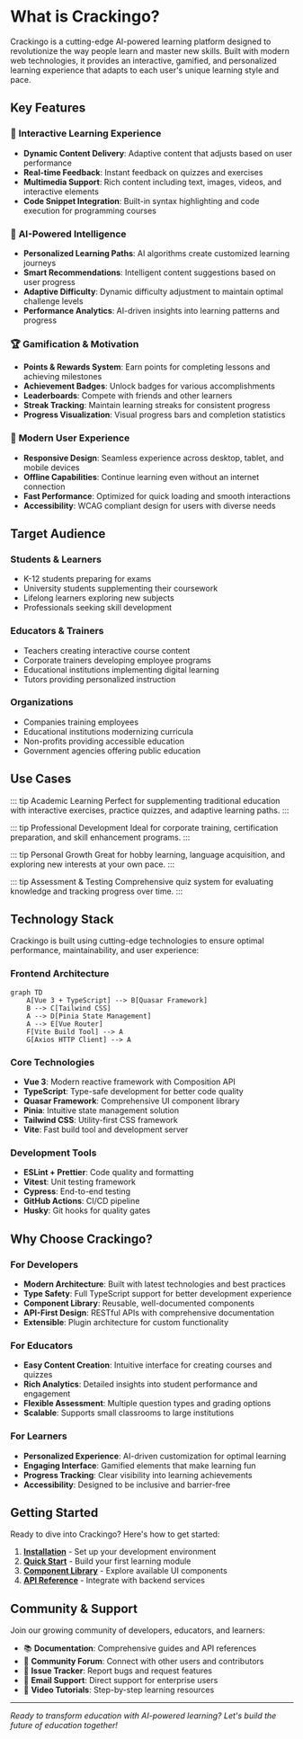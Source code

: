 # What is Crackingo?

Crackingo is a cutting-edge AI-powered learning platform designed to revolutionize the way people learn and master new skills. Built with modern web technologies, it provides an interactive, gamified, and personalized learning experience that adapts to each user's unique learning style and pace.

## Key Features

### 🎯 **Interactive Learning Experience**
- **Dynamic Content Delivery**: Adaptive content that adjusts based on user performance
- **Real-time Feedback**: Instant feedback on quizzes and exercises
- **Multimedia Support**: Rich content including text, images, videos, and interactive elements
- **Code Snippet Integration**: Built-in syntax highlighting and code execution for programming courses

### 🤖 **AI-Powered Intelligence**
- **Personalized Learning Paths**: AI algorithms create customized learning journeys
- **Smart Recommendations**: Intelligent content suggestions based on user progress
- **Adaptive Difficulty**: Dynamic difficulty adjustment to maintain optimal challenge levels
- **Performance Analytics**: AI-driven insights into learning patterns and progress

### 🏆 **Gamification & Motivation**
- **Points & Rewards System**: Earn points for completing lessons and achieving milestones
- **Achievement Badges**: Unlock badges for various accomplishments
- **Leaderboards**: Compete with friends and other learners
- **Streak Tracking**: Maintain learning streaks for consistent progress
- **Progress Visualization**: Visual progress bars and completion statistics

### 📱 **Modern User Experience**
- **Responsive Design**: Seamless experience across desktop, tablet, and mobile devices
- **Offline Capabilities**: Continue learning even without an internet connection
- **Fast Performance**: Optimized for quick loading and smooth interactions
- **Accessibility**: WCAG compliant design for users with diverse needs

## Target Audience

### Students & Learners
- K-12 students preparing for exams
- University students supplementing their coursework
- Lifelong learners exploring new subjects
- Professionals seeking skill development

### Educators & Trainers
- Teachers creating interactive course content
- Corporate trainers developing employee programs
- Educational institutions implementing digital learning
- Tutors providing personalized instruction

### Organizations
- Companies training employees
- Educational institutions modernizing curricula
- Non-profits providing accessible education
- Government agencies offering public education

## Use Cases

::: tip Academic Learning
Perfect for supplementing traditional education with interactive exercises, practice quizzes, and adaptive learning paths.
:::

::: tip Professional Development
Ideal for corporate training, certification preparation, and skill enhancement programs.
:::

::: tip Personal Growth
Great for hobby learning, language acquisition, and exploring new interests at your own pace.
:::

::: tip Assessment & Testing
Comprehensive quiz system for evaluating knowledge and tracking progress over time.
:::

## Technology Stack

Crackingo is built using cutting-edge technologies to ensure optimal performance, maintainability, and user experience:

### Frontend Architecture
```mermaid
graph TD
    A[Vue 3 + TypeScript] --> B[Quasar Framework]
    B --> C[Tailwind CSS]
    A --> D[Pinia State Management]
    A --> E[Vue Router]
    F[Vite Build Tool] --> A
    G[Axios HTTP Client] --> A
```

### Core Technologies
- **Vue 3**: Modern reactive framework with Composition API
- **TypeScript**: Type-safe development for better code quality
- **Quasar Framework**: Comprehensive UI component library
- **Pinia**: Intuitive state management solution
- **Tailwind CSS**: Utility-first CSS framework
- **Vite**: Fast build tool and development server

### Development Tools
- **ESLint + Prettier**: Code quality and formatting
- **Vitest**: Unit testing framework
- **Cypress**: End-to-end testing
- **GitHub Actions**: CI/CD pipeline
- **Husky**: Git hooks for quality gates

## Why Choose Crackingo?

### For Developers
- **Modern Architecture**: Built with latest technologies and best practices
- **Type Safety**: Full TypeScript support for better development experience
- **Component Library**: Reusable, well-documented components
- **API-First Design**: RESTful APIs with comprehensive documentation
- **Extensible**: Plugin architecture for custom functionality

### For Educators
- **Easy Content Creation**: Intuitive interface for creating courses and quizzes
- **Rich Analytics**: Detailed insights into student performance and engagement
- **Flexible Assessment**: Multiple question types and grading options
- **Scalable**: Supports small classrooms to large institutions

### For Learners
- **Personalized Experience**: AI-driven customization for optimal learning
- **Engaging Interface**: Gamified elements that make learning fun
- **Progress Tracking**: Clear visibility into learning achievements
- **Accessibility**: Designed to be inclusive and barrier-free

## Getting Started

Ready to dive into Crackingo? Here's how to get started:

1. **[Installation](/guide/installation)** - Set up your development environment
2. **[Quick Start](/guide/quick-start)** - Build your first learning module
3. **[Component Library](/components/overview)** - Explore available UI components
4. **[API Reference](/api/overview)** - Integrate with backend services

## Community & Support

Join our growing community of developers, educators, and learners:

- 📚 **Documentation**: Comprehensive guides and API references
- 💬 **Community Forum**: Connect with other users and contributors
- 🐛 **Issue Tracker**: Report bugs and request features
- 📧 **Email Support**: Direct support for enterprise users
- 🎥 **Video Tutorials**: Step-by-step learning resources

---

*Ready to transform education with AI-powered learning? Let's build the future of education together!*